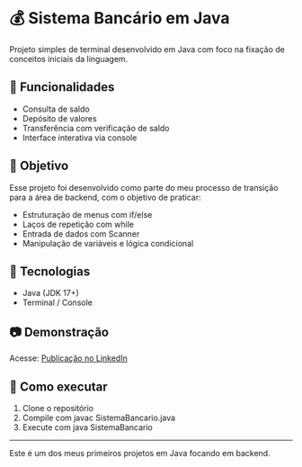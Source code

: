 # 💰 Sistema Bancário em Java

Projeto simples de terminal desenvolvido em Java com foco na fixação de conceitos iniciais da linguagem.

## 📌 Funcionalidades
- Consulta de saldo
- Depósito de valores
- Transferência com verificação de saldo
- Interface interativa via console

## 🎯 Objetivo
Esse projeto foi desenvolvido como parte do meu processo de transição para a área de backend, com o objetivo de praticar:

- Estruturação de menus com if/else
- Laços de repetição com while
- Entrada de dados com Scanner
- Manipulação de variáveis e lógica condicional

## 🚀 Tecnologias
- Java (JDK 17+)
- Terminal / Console

## 📷 Demonstração
Acesse: [Publicação no LinkedIn](https://www.linkedin.com/posts/vitor-zanela-b35716351_java-backend-aprendizado-activity-7330643186127691779-XysJ?utm_source=share&utm_medium=member_desktop&rcm=ACoAAFfZY9kBlWBl5I0G1z_PIIG-YdGwnBkRcWU)

## 📂 Como executar
1. Clone o repositório
2. Compile com javac SistemaBancario.java
3. Execute com java SistemaBancario

---

Este é um dos meus primeiros projetos em Java focando em backend.